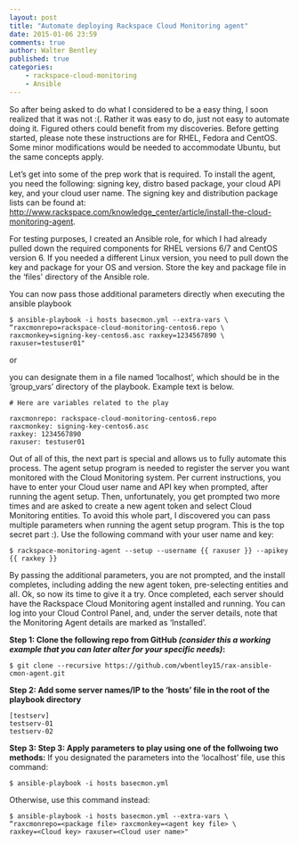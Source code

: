 ```yaml
---
layout: post
title: "Automate deploying Rackspace Cloud Monitoring agent"
date: 2015-01-06 23:59
comments: true
author: Walter Bentley
published: true
categories:
    - rackspace-cloud-monitoring
    - Ansible
---
```


So after being asked to do what I considered to be a easy thing, I soon realized that it was not :(. Rather it was easy to do, just not easy to automate doing it. Figured others could benefit from my discoveries. Before getting started, please note these instructions are for RHEL, Fedora and CentOS. Some minor modifications would be needed to accommodate Ubuntu, but the same concepts apply.

Let’s get into some of the prep work that is required.  To install the agent, you need the following: signing key, distro based package, your cloud API key, and your cloud user name.  The signing key and distribution package lists can be found at: http://www.rackspace.com/knowledge_center/article/install-the-cloud-monitoring-agent.  

For testing purposes, I created an Ansible role, for which I had already pulled down the required components for RHEL versions 6/7 and CentOS version 6. If you needed a different Linux version, you need to pull down the key and package for your OS and version. Store the key and package file in the ‘files' directory of the Ansible role.

You can now pass those additional parameters directly when executing the ansible playbook

	$ ansible-playbook -i hosts basecmon.yml --extra-vars \
    “raxcmonrepo=rackspace-cloud-monitoring-centos6.repo \
    raxcmonkey=signing-key-centos6.asc raxkey=1234567890 \
    raxuser=testuser01"

or

you can designate them in a file named ‘localhost’, which should be in the ‘group_vars’ directory of the playbook.  Example text is below.

	# Here are variables related to the play

	raxcmonrepo: rackspace-cloud-monitoring-centos6.repo
	raxcmonkey: signing-key-centos6.asc
	raxkey: 1234567890
	raxuser: testuser01

Out of all of this, the next part is special and allows us to fully automate this process.  The agent setup program is needed to register the server you want monitored with the Cloud Monitoring system.  Per current instructions, you have to enter your Cloud user name and API key when prompted, after running the agent setup.  Then, unfortunately, you get prompted two more times and are asked to create a new agent token and select Cloud Monitoring entities.  To avoid this whole part, I discovered you can pass multiple parameters when running the agent setup program.  This is the top secret part :).  Use the following command with your user name and key:

	$ rackspace-monitoring-agent --setup --username {{ raxuser }} --apikey {{ raxkey }}

By passing the additional parameters, you are not prompted, and the install completes, including adding the new agent token, pre-selecting entities and all.  Ok, so now its time to give it a try.  Once completed, each server should have the Rackspace Cloud Monitoring agent installed and running.  You can log into your Cloud Control Panel, and, under the server details, note that the Monitoring Agent details are marked as ‘Installed’.

**Step 1: Clone the following repo from GitHub *(consider this a working example that you can later alter for your specific needs)*:**

	$ git clone --recursive https://github.com/wbentley15/rax-ansible-cmon-agent.git

**Step 2: Add some server names/IP to the ‘hosts’ file in the root of the playbook directory**

	[testserv]
	testserv-01
	testserv-02

**Step 3: Step 3: Apply parameters to play using one of the follwoing two methods:**
If you designated the parameters into the ‘localhost’ file, use this command:

	$ ansible-playbook -i hosts basecmon.yml

Otherwise, use this command instead:

	$ ansible-playbook -i hosts basecmon.yml --extra-vars \
    “raxcmonrepo=<package file> raxcmonkey=<agent key file> \
    raxkey=<Cloud key> raxuser=<Cloud user name>"